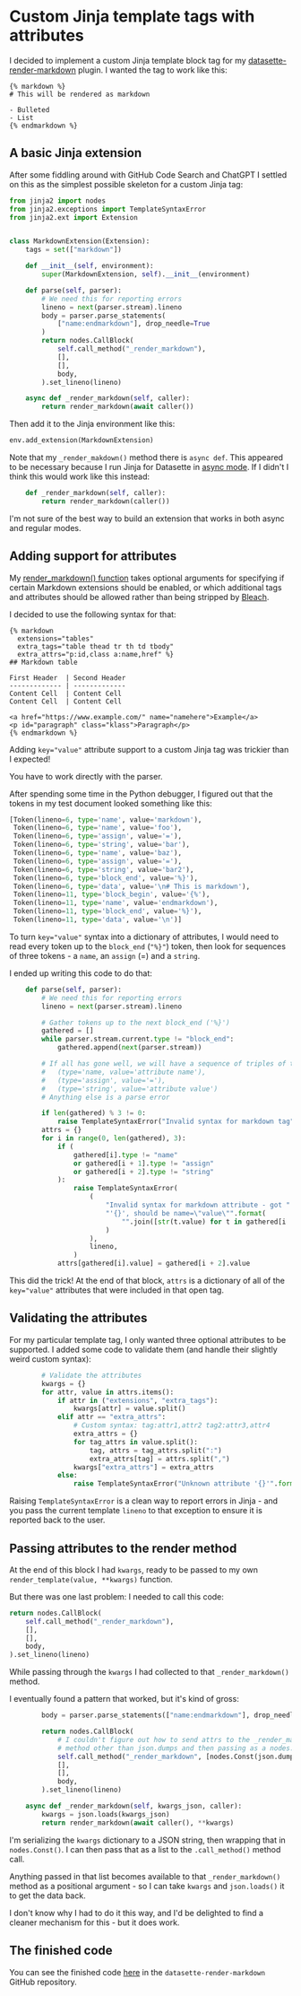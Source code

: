 # Custom Jinja template tags with attributes

I decided to implement a custom Jinja template block tag for my [datasette-render-markdown](https://datasette.io/plugins/datasette-render-markdown) plugin. I wanted the tag to work like this:

```html+jinja
{% markdown %}
# This will be rendered as markdown

- Bulleted
- List
{% endmarkdown %}
```

## A basic Jinja extension

After some fiddling around with GitHub Code Search and ChatGPT I settled on this as the simplest possible skeleton for a custom Jinja tag:

```python
from jinja2 import nodes
from jinja2.exceptions import TemplateSyntaxError
from jinja2.ext import Extension


class MarkdownExtension(Extension):
    tags = set(["markdown"])

    def __init__(self, environment):
        super(MarkdownExtension, self).__init__(environment)

    def parse(self, parser):
        # We need this for reporting errors
        lineno = next(parser.stream).lineno
        body = parser.parse_statements(
            ["name:endmarkdown"], drop_needle=True
        )
        return nodes.CallBlock(
            self.call_method("_render_markdown"),
            [],
            [],
            body,
        ).set_lineno(lineno)

    async def _render_markdown(self, caller):
        return render_markdown(await caller())
```
Then add it to the Jinja environment like this:
```python
env.add_extension(MarkdownExtension)
```
Note that my `_render_makdown()` method there is `async def`. This appeared to be necessary because I run Jinja for Datasette in [async mode](https://jinja.palletsprojects.com/en/3.0.x/api/#jinja2.Template.render_async). If I didn't I think this would work like this instead:

```python
    def _render_markdown(self, caller):
        return render_markdown(caller())
```
I'm not sure of the best way to build an extension that works in both async and regular modes.

## Adding support for attributes

My [render_markdown() function](https://github.com/simonw/datasette-render-markdown/blob/d437435161af8885ab206a85664f49d9dc0f368b/datasette_render_markdown/__init__.py#L46-L81) takes optional arguments for specifying if certain Markdown extensions should be enabled, or which additional tags and attributes should be allowed rather than being stripped by [Bleach](https://github.com/mozilla/bleach).

I decided to use the following syntax for that:

```html+jinja
{% markdown
  extensions="tables"
  extra_tags="table thead tr th td tbody" 
  extra_attrs="p:id,class a:name,href" %}
## Markdown table

First Header  | Second Header
------------- | -------------
Content Cell  | Content Cell
Content Cell  | Content Cell

<a href="https://www.example.com/" name="namehere">Example</a>
<p id="paragraph" class="klass">Paragraph</p>
{% endmarkdown %}
```
Adding `key="value"` attribute support to a custom Jinja tag was trickier than I expected!

You have to work directly with the parser.

After spending some time in the Python debugger, I figured out that the tokens in my test document looked something like this:

```python
[Token(lineno=6, type='name', value='markdown'),
 Token(lineno=6, type='name', value='foo'),
 Token(lineno=6, type='assign', value='='),
 Token(lineno=6, type='string', value='bar'),
 Token(lineno=6, type='name', value='baz'),
 Token(lineno=6, type='assign', value='='),
 Token(lineno=6, type='string', value='bar2'),
 Token(lineno=6, type='block_end', value='%}'),
 Token(lineno=6, type='data', value='\n# This is markdown'),
 Token(lineno=11, type='block_begin', value='{%'),
 Token(lineno=11, type='name', value='endmarkdown'),
 Token(lineno=11, type='block_end', value='%}'),
 Token(lineno=11, type='data', value='\n')]
```
To turn `key="value"` syntax into a dictionary of attributes, I would need to read every token up to the `block_end` (`"%}"`) token, then look for sequences of three tokens - a `name`, an `assign` (=) and a `string`.

I ended up writing this code to do that:

```python
    def parse(self, parser):
        # We need this for reporting errors
        lineno = next(parser.stream).lineno

        # Gather tokens up to the next block_end ('%}')
        gathered = []
        while parser.stream.current.type != "block_end":
            gathered.append(next(parser.stream))

        # If all has gone well, we will have a sequence of triples of tokens:
        #   (type='name, value='attribute name'),
        #   (type='assign', value='='),
        #   (type='string', value='attribute value')
        # Anything else is a parse error

        if len(gathered) % 3 != 0:
            raise TemplateSyntaxError("Invalid syntax for markdown tag", lineno)
        attrs = {}
        for i in range(0, len(gathered), 3):
            if (
                gathered[i].type != "name"
                or gathered[i + 1].type != "assign"
                or gathered[i + 2].type != "string"
            ):
                raise TemplateSyntaxError(
                    (
                        "Invalid syntax for markdown attribute - got "
                        "'{}', should be name=\"value\"".format(
                            "".join([str(t.value) for t in gathered[i : i + 3]]),
                        )
                    ),
                    lineno,
                )
            attrs[gathered[i].value] = gathered[i + 2].value
```
This did the trick! At the end of that block, `attrs` is a dictionary of all of the `key="value"` attributes that were included in that open tag.

## Validating the attributes

For my particular template tag, I only wanted three optional attributes to be supported. I added some code to validate them (and handle their slightly weird custom syntax):

```python
        # Validate the attributes
        kwargs = {}
        for attr, value in attrs.items():
            if attr in ("extensions", "extra_tags"):
                kwargs[attr] = value.split()
            elif attr == "extra_attrs":
                # Custom syntax: tag:attr1,attr2 tag2:attr3,attr4
                extra_attrs = {}
                for tag_attrs in value.split():
                    tag, attrs = tag_attrs.split(":")
                    extra_attrs[tag] = attrs.split(",")
                kwargs["extra_attrs"] = extra_attrs
            else:
                raise TemplateSyntaxError("Unknown attribute '{}'".format(attr), lineno)
```
Raising `TemplateSyntaxError` is a clean way to report errors in Jinja - and you pass the current template `lineno` to that exception to ensure it is reported back to the user.

## Passing attributes to the render method

At the end of this block I had `kwargs`, ready to be passed to my own `render_template(value, **kwargs)` function.

But there was one last problem: I needed to call this code:

```python
return nodes.CallBlock(
    self.call_method("_render_markdown"),
    [],
    [],
    body,
).set_lineno(lineno)
```
While passing through the `kwargs` I had collected to that `_render_markdown()` method.

I eventually found a pattern that worked, but it's kind of gross:

```python
        body = parser.parse_statements(["name:endmarkdown"], drop_needle=True)

        return nodes.CallBlock(
            # I couldn't figure out how to send attrs to the _render_markdown
            # method other than json.dumps and then passing as a nodes.Const
            self.call_method("_render_markdown", [nodes.Const(json.dumps(kwargs))]),
            [],
            [],
            body,
        ).set_lineno(lineno)

    async def _render_markdown(self, kwargs_json, caller):
        kwargs = json.loads(kwargs_json)
        return render_markdown(await caller(), **kwargs)
```

I'm serializing the `kwargs` dictionary to a JSON string, then wrapping that in `nodes.Const()`. I can then pass that as a list to the `.call_method()` method call.

Anything passed in that list becomes available to that `_render_markdown()` method as a positional argument - so I can take `kwargs` and `json.loads()` it to get the data back.

I don't know why I had to do it this way, and I'd be delighted to find a cleaner mechanism for this - but it does work.

## The finished code

You can see the finished code [here](https://github.com/simonw/datasette-render-markdown/blob/2.2/datasette_render_markdown/__init__.py#L101-L176C41) in the `datasette-render-markdown` GitHub repository.
